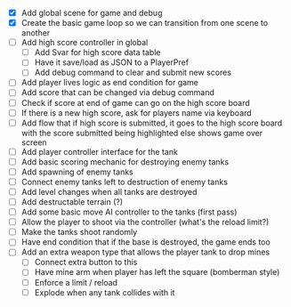 - [x] Add global scene for game and debug
- [x] Create the basic game loop so we can transition from one scene to another
- [ ] Add high score controller in global 
	- [ ] Add Svar for high score data table
	- [ ] Have it save/load as JSON to a PlayerPref
	- [ ] Add debug command to clear and submit new scores
- [ ] Add player lives logic as end condition for game
- [ ] Add score that can be changed via debug command
- [ ] Check if score at end of game can go on the high score board
- [ ] If there is a new high score, ask for players name via keyboard 
- [ ] Add flow that if high score is submitted, it goes to the high score board with the score submitted being highlighted else shows game over screen
- [ ] Add player controller interface for the tank
- [ ] Add basic scoring mechanic for destroying enemy tanks
- [ ] Add spawning of enemy tanks
- [ ] Connect enemy tanks left to destruction of enemy tanks
- [ ] Add level changes when all tanks are destroyed
- [ ] Add destructable terrain (?)
- [ ] Add some basic move AI controller to the tanks (first pass)
- [ ] Allow the player to shoot via the controller (what's the reload limit?)
- [ ] Make the tanks shoot randomly
- [ ] Have end condition that if the base is destroyed, the game ends too
- [ ] Add an extra weapon type that allows the player tank to drop mines
	- [ ] Connect extra button to this
	- [ ] Have mine arm when player has left the square (bomberman style)
	- [ ] Enforce a limit / reload 
	- [ ] Explode when any tank collides with it